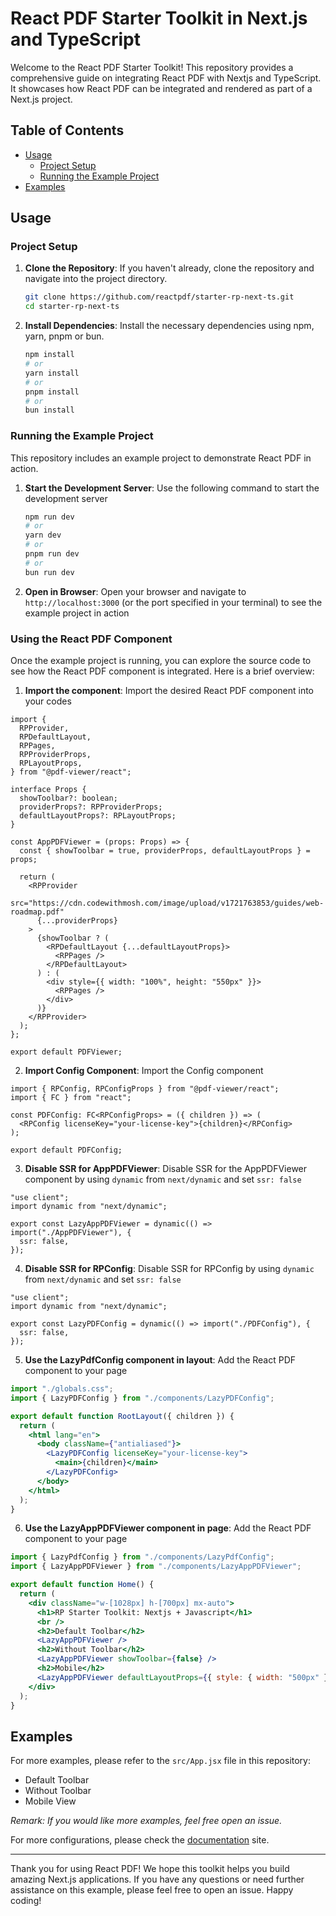 # React PDF Starter Toolkit in Next.js and TypeScript

Welcome to the React PDF Starter Toolkit! This repository provides a comprehensive guide on integrating React PDF with Nextjs and TypeScript. It showcases how React PDF can be integrated and rendered as part of a Next.js project.

## Table of Contents

- [Usage](#usage)
  - [Project Setup](#project-setup)
  - [Running the Example Project](#running-the-example-project)
- [Examples](#examples)

## Usage

### Project Setup

1. **Clone the Repository**: If you haven't already, clone the repository and navigate into the project directory.

   ```bash
   git clone https://github.com/reactpdf/starter-rp-next-ts.git
   cd starter-rp-next-ts
   ```

2. **Install Dependencies**: Install the necessary dependencies using npm, yarn, pnpm or bun.

   ```bash
   npm install
   # or
   yarn install
   # or
   pnpm install
   # or
   bun install
   ```

### Running the Example Project

This repository includes an example project to demonstrate React PDF in action.

1. **Start the Development Server**: Use the following command to start the development server

   ```bash
   npm run dev
   # or
   yarn dev
   # or
   pnpm run dev
   # or
   bun run dev
   ```

2. **Open in Browser**: Open your browser and navigate to `http://localhost:3000` (or the port specified in your terminal) to see the example project in action

### Using the React PDF Component

Once the example project is running, you can explore the source code to see how the React PDF component is integrated. Here is a brief overview:

1.  **Import the component**: Import the desired React PDF component into your codes

```tsx
import {
  RPProvider,
  RPDefaultLayout,
  RPPages,
  RPProviderProps,
  RPLayoutProps,
} from "@pdf-viewer/react";

interface Props {
  showToolbar?: boolean;
  providerProps?: RPProviderProps;
  defaultLayoutProps?: RPLayoutProps;
}

const AppPDFViewer = (props: Props) => {
  const { showToolbar = true, providerProps, defaultLayoutProps } = props;

  return (
    <RPProvider
      src="https://cdn.codewithmosh.com/image/upload/v1721763853/guides/web-roadmap.pdf"
      {...providerProps}
    >
      {showToolbar ? (
        <RPDefaultLayout {...defaultLayoutProps}>
          <RPPages />
        </RPDefaultLayout>
      ) : (
        <div style={{ width: "100%", height: "550px" }}>
          <RPPages />
        </div>
      )}
    </RPProvider>
  );
};

export default PDFViewer;
```

2. **Import Config Component**: Import the Config component

```tsx
import { RPConfig, RPConfigProps } from "@pdf-viewer/react";
import { FC } from "react";

const PDFConfig: FC<RPConfigProps> = ({ children }) => (
  <RPConfig licenseKey="your-license-key">{children}</RPConfig>
);

export default PDFConfig;
```

3. **Disable SSR for AppPDFViewer**: Disable SSR for the AppPDFViewer component by using `dynamic` from `next/dynamic` and set `ssr: false`

```tsx
"use client";
import dynamic from "next/dynamic";

export const LazyAppPDFViewer = dynamic(() => import("./AppPDFViewer"), {
  ssr: false,
});
```

4. **Disable SSR for RPConfig**: Disable SSR for RPConfig by using `dynamic` from `next/dynamic` and set `ssr: false`

```tsx
"use client";
import dynamic from "next/dynamic";

export const LazyPDFConfig = dynamic(() => import("./PDFConfig"), {
  ssr: false,
});
```

5. **Use the LazyPdfConfig component in layout**: Add the React PDF component to your page

```jsx
import "./globals.css";
import { LazyPDFConfig } from "./components/LazyPDFConfig";

export default function RootLayout({ children }) {
  return (
    <html lang="en">
      <body className={"antialiased"}>
        <LazyPDFConfig licenseKey="your-license-key">
          <main>{children}</main>
        </LazyPDFConfig>
      </body>
    </html>
  );
}
```

6. **Use the LazyAppPDFViewer component in page**: Add the React PDF component to your page

```jsx
import { LazyPdfConfig } from "./components/LazyPdfConfig";
import { LazyAppPDFViewer } from "./components/LazyAppPDFViewer";

export default function Home() {
  return (
    <div className="w-[1028px] h-[700px] mx-auto">
      <h1>RP Starter Toolkit: Nextjs + Javascript</h1>
      <br />
      <h2>Default Toolbar</h2>
      <LazyAppPDFViewer />
      <h2>Without Toolbar</h2>
      <LazyAppPDFViewer showToolbar={false} />
      <h2>Mobile</h2>
      <LazyAppPDFViewer defaultLayoutProps={{ style: { width: "500px" } }} />
    </div>
  );
}
```

## Examples

For more examples, please refer to the `src/App.jsx` file in this repository:

- Default Toolbar
- Without Toolbar
- Mobile View

_Remark: If you would like more examples, feel free open an issue._

For more configurations, please check the [documentation](https://docs.react-pdf.dev) site.

---

Thank you for using React PDF! We hope this toolkit helps you build amazing Next.js applications. If you have any questions or need further assistance on this example, please feel free to open an issue. Happy coding!
